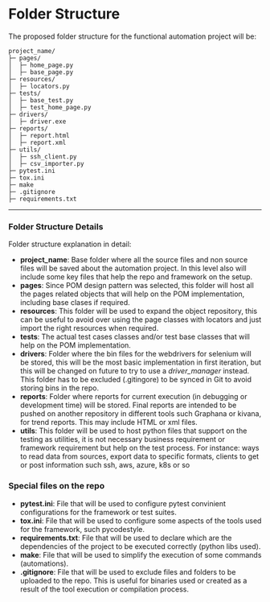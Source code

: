 # Folder Structure

The proposed folder structure for the functional automation project will be:

~~~
project_name/
├─ pages/
│  ├─ home_page.py
│  ├─ base_page.py
├─ resources/
│  ├─ locators.py
├─ tests/
│  ├─ base_test.py
│  ├─ test_home_page.py
├─ drivers/
│  ├─ driver.exe
├─ reports/
│  ├─ report.html
│  ├─ report.xml
├─ utils/
│  ├─ ssh_client.py
│  ├─ csv_importer.py
├─ pytest.ini
├─ tox.ini
├─ make
├─ .gitignore
├─ requirements.txt
~~~

---
### Folder Structure Details
Folder structure explanation in detail:

- **project_name**: Base folder where all the source files and non source files will be saved about the automation project. In this level also will include some key files that help the repo and framework on the setup.
- **pages**: Since POM design pattern was selected, this folder will host all the pages related objects that will help on the POM implementation, including base clases if required.
- **resources**: This folder will be used to expand the object repository, this can be useful to avoid over using the page classes with locators and just import the right resources when required.
- **tests**: The actual test cases classes and/or test base classes that will help on the POM implementation.
- **drivers**: Folder where the bin files for the webdrivers for selenium will be stored, this will be the most basic implementation in first iteration, but this will be changed on future to try to use a *driver_manager* instead. This folder has to be excluded (.gitingore) to be synced in Git to avoid storing bins in the repo.
- **reports**: Folder where reports for current execution (in debugging or development time) will be stored. Final reports are intended to be pushed on another repository in different tools such Graphana or kivana, for trend reports. This may include HTML or xml files.
- **utils**: This folder will be used to host python files that support on the testing as utilities, it is not necessary business requirement or framework requirement but help on the test process. For instance: ways to read data from sources, export data to specific formats, clients to get or post information such ssh, aws, azure, k8s or so

### Special files on the repo
- **pytest.ini**: File that will be used to configure pytest convinient configurations for the framework or test suites.
- **tox.ini**: File that will be used to configure some aspects of the tools used for the framework, such pycodestyle.
- **requirements.txt**: File that will be used to declare which are the dependencies of the project to be executed correctly (python libs used).
- **make**: File that will be used to simplify the execution of some commands (automations).
- **.gitignore**: File that will be used to exclude files and folders to be uploaded to the repo. This is useful for binaries used or created as a result of the tool execution or compilation process.

